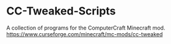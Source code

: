 # CC-Tweaked-Scripts
A collection of programs for the ComputerCraft Minecraft mod. https://www.curseforge.com/minecraft/mc-mods/cc-tweaked

